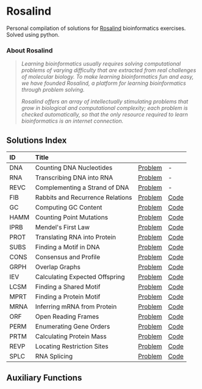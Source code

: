 # Rosalind

Personal compilation of solutions for [Rosalind](https://rosalind.info/about/) bioinformatics exercises. Solved using python.

### About Rosalind
> *Learning bioinformatics usually requires solving computational problems of varying difficulty that are extracted from real challenges of molecular biology.
> To make learning bioinformatics fun and easy, we have founded Rosalind, a platform for learning bioinformatics through problem solving.*
>
> *Rosalind offers an array of intellectually stimulating problems that grow in biological and computational complexity; each problem is checked automatically, so that the only resource required to learn bioinformatics is an internet connection.*
>

## Solutions Index
| ID | Title |  |  |
| :--| :-- | :-- | :-- |
| DNA | Counting DNA Nucleotides | [Problem](https://rosalind.info/problems/DNA) | - |
| RNA | Transcribing DNA into RNA | [Problem](https://rosalind.info/problems/RNA) | - |
| REVC | Complementing a Strand of DNA | [Problem](https://rosalind.info/problems/REVC) | - | 
| FIB | Rabbits and Recurrence Relations | [Problem](https://rosalind.info/problems/FIB) | [Code](https://github.com/kdvillavicencio/rosalind/blob/master/.completed/FIB.py) | 	
| GC | Computing GC Content | [Problem](https://rosalind.info/problems/GC) | [Code](https://github.com/kdvillavicencio/rosalind/blob/master/.completed/GC.py) | 	
| HAMM | Counting Point Mutations | [Problem](https://rosalind.info/problems/HAMM) | [Code](https://github.com/kdvillavicencio/rosalind/blob/master/.completed/HAMM.py) |
| IPRB | Mendel's First Law | [Problem](https://rosalind.info/problems/IPRB) | [Code](https://github.com/kdvillavicencio/rosalind/blob/master/.completed/IPRB.py) | 	
| PROT | Translating RNA into Protein | [Problem](https://rosalind.info/problems/PROT) | [Code](https://github.com/kdvillavicencio/rosalind/blob/master/.completed/PROT.py) | 	
| SUBS | Finding a Motif in DNA | [Problem](https://rosalind.info/problems/SUBS) | [Code](https://github.com/kdvillavicencio/rosalind/blob/master/.completed/SUBS.py) |
| CONS | Consensus and Profile | [Problem](https://rosalind.info/problems/CONS) | [Code](https://github.com/kdvillavicencio/rosalind/blob/master/.completed/CONS.py) | 	
| GRPH | Overlap Graphs | [Problem](https://rosalind.info/problems/GRPH) | [Code](https://github.com/kdvillavicencio/rosalind/blob/master/.completed/GRPH.py) | 	
| IEV | Calculating Expected Offspring | [Problem](https://rosalind.info/problems/IEV) | [Code](https://github.com/kdvillavicencio/rosalind/blob/master/.completed/IEV.py) | 	
| LCSM | Finding a Shared Motif | [Problem](https://rosalind.info/problems/LCSM) | [Code](https://github.com/kdvillavicencio/rosalind/blob/master/.completed/LCSM.py) | 	
| MPRT | Finding a Protein Motif | [Problem](https://rosalind.info/problems/MPRT) | [Code](https://github.com/kdvillavicencio/rosalind/blob/master/.completed/MPRT.py) |
| MRNA | Inferring mRNA from Protein | [Problem](https://rosalind.info/problems/MRNA) | [Code](https://github.com/kdvillavicencio/rosalind/blob/master/.completed/MRNA.py) | 	
| ORF | Open Reading Frames | [Problem](https://rosalind.info/problems/ORF) | [Code](https://github.com/kdvillavicencio/rosalind/blob/master/.completed/ORF.py) | 	
| PERM | Enumerating Gene Orders | [Problem](https://rosalind.info/problems/PERM) | [Code](https://github.com/kdvillavicencio/rosalind/blob/master/.completed/PERM.py) | 	
| PRTM | Calculating Protein Mass | [Problem](https://rosalind.info/problems/PRTM) | [Code](https://github.com/kdvillavicencio/rosalind/blob/master/.completed/PRTM.py) | 	
| REVP | Locating Restriction Sites | [Problem](https://rosalind.info/problems/REVP) | [Code](https://github.com/kdvillavicencio/rosalind/blob/master/.completed/REVP.py) | 	
| SPLC | RNA Splicing | [Problem](https://rosalind.info/problems/SPLC) | [Code](https://github.com/kdvillavicencio/rosalind/blob/master/.completed/SPLC.py) | 	

## Auxiliary Functions
